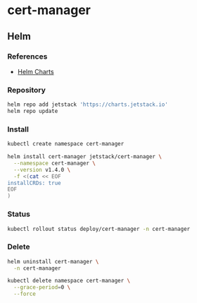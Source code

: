 # cert-manager

<!--
kubectl patch ingress/mobilecapture-mobile-capture -p '{"metadata":{"annotations":{"cert-manager.io/issuer":"letsencrypt-prod"}}}'

https://github.com/Thakurvaibhav/k8s/tree/master/cert-manager
-->

## Helm

### References

- [Helm Charts](https://github.com/jetstack/cert-manager/tree/master/deploy/charts/cert-manager)

### Repository

```sh
helm repo add jetstack 'https://charts.jetstack.io'
helm repo update
```

### Install

```sh
kubectl create namespace cert-manager
```

```sh
helm install cert-manager jetstack/cert-manager \
  --namespace cert-manager \
  --version v1.4.0 \
  -f <(cat << EOF
installCRDs: true
EOF
)
```

### Status

```sh
kubectl rollout status deploy/cert-manager -n cert-manager
```

### Delete

```sh
helm uninstall cert-manager \
  -n cert-manager

kubectl delete namespace cert-manager \
  --grace-period=0 \
  --force
```

<!--
annotations:
  cert-manager.io/cluster-issuer: letsencrypt-wildcard
  kubernetes.io/ingress.class: nginx
-->
